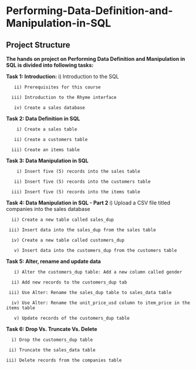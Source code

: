 # Performing-Data-Definition-and-Manipulation-in-SQL

## Project Structure

**The hands on project on Performing Data Definition and Manipulation in SQL is divided into following tasks:**

**Task 1: Introduction:**
        i) Introduction to the SQL
        
       ii) Prerequisites for this course
       
      iii) Introduction to the Rhyme interface
      
       iv) Create a sales database
       
**Task 2: Data Definition in SQL**

        i) Create a sales table
        
       ii) Create a customers table
       
      iii) Create an items table
      
**Task 3: Data Manipulation in SQL**

        i) Insert five (5) records into the sales table
        
       ii) Insert five (5) records into the customers table
       
      iii) Insert five (5) records into the items table
      
**Task 4: Data Manipulation in SQL - Part 2**
       i) Upload a CSV file titled companies into the sales database
       
      ii) Create a new table called sales_dup
      
     iii) Insert data into the sales_dup from the sales table
     
      iv) Create a new table called customers_dup
      
       v) Insert data into the customers_dup from the customers table
       
**Task 5: Alter, rename and update data**

       i) Alter the customers_dup table: Add a new column called gender
       
      ii) Add new records to the customers_dup tab
      
     iii) Use Alter: Rename the sales_dup table to sales_data table
     
      iv) Use Alter: Rename the unit_price_usd column to item_price in the items table
      
       v) Update records of the customers_dup table
       
**Task 6: Drop Vs. Truncate Vs. Delete**

      i) Drop the customers_dup table
      
     ii) Truncate the sales_data table
     
    iii) Delete records from the companies table
    
